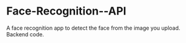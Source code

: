 # Face-Recognition--API

A face recognition app to detect the face from the image you upload. Backend code.
